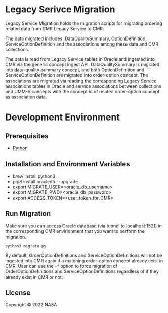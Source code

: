 # Legacy Serivce Migration

Legacy Service Migration holds the migration scripts for migrating ordering related data from CMR Legacy Service to CMR. 

The data migrated includes: DataQualitySummary, OptionDefinition, ServiceOptionDefinition and the associations among these data and CMR collections. 

The data is read from Legacy Service tables in Oracle and ingested into CMR via the generic concept ingest API. DataQualitySummary is migrated into data-quality-summary concept, and both OptionDefinition and ServiceOptionDefinition are migrated into order-option concept. The associations are migrated via reading the corresponding Legacy Service associations tables in Oracle and service associations between collections and UMM-S concepts with the concept id of related order-option concept as association data.

# Development Environment

## Prerequisites
* [Python](https://www.python.org/)

## Installation and Environment Variables
* brew install python3
* pip3 install oracledb --upgrade
* export MIGRATE_USER=<oracle_db_username>
* export MIGRATE_PWD=<oracle_db_password>
* export ACCESS_TOKEN=<user_token_for_CMR>

## Run Migration
Make sure you can access Oracle database (via tunnel to localhost:1521) in the corresponding CMR envirionment that you want to perform the migration.

`python3 migrate.py`

By default, OrderOptionDefinitions and ServiceOptionDefinitions will not be ingested into CMR again if a matching order-option concept already exist in CMR. User can use the `-f` option to force migration of OrderOptionDefinitions and ServiceOptionDefinitions regardless of if they already exist in CMR or not.

## License

Copyright © 2022 NASA
